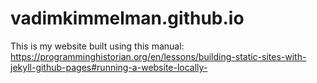 # vadimkimmelman.github.io

This is my website built using this manual: <https://programminghistorian.org/en/lessons/building-static-sites-with-jekyll-github-pages#running-a-website-locally->
